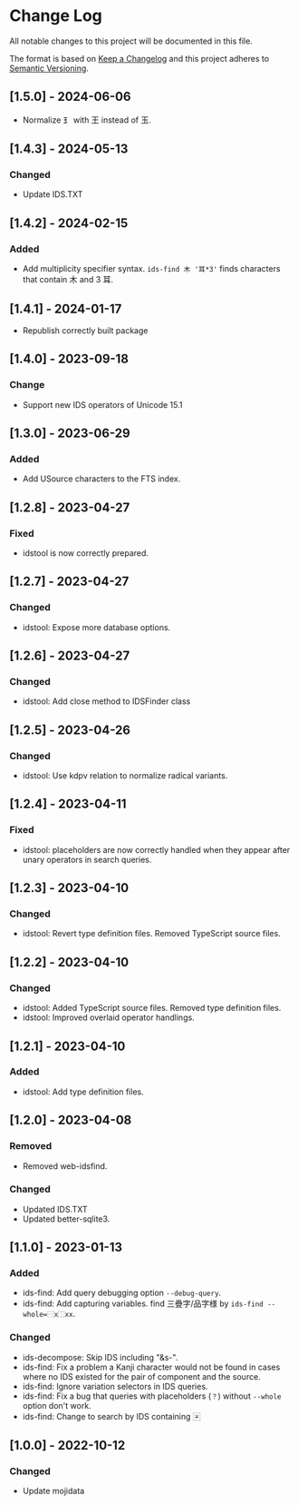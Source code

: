 # Change Log

All notable changes to this project will be documented in this file.

The format is based on [Keep a Changelog](http://keepachangelog.com/)
and this project adheres to [Semantic Versioning](http://semver.org/).

## [1.5.0] - 2024-06-06

- Normalize 𤣩 with 王 instead of 玉.

## [1.4.3] - 2024-05-13

### Changed

- Update IDS.TXT

## [1.4.2] - 2024-02-15

### Added

- Add multiplicity specifier syntax.
  `ids-find 木 '耳*3'` finds characters that contain 木 and 3 耳.

## [1.4.1] - 2024-01-17

- Republish correctly built package

## [1.4.0] - 2023-09-18

### Change

- Support new IDS operators of Unicode 15.1

## [1.3.0] - 2023-06-29

### Added

- Add USource characters to the FTS index.

## [1.2.8] - 2023-04-27

### Fixed

- idstool is now correctly prepared.

## [1.2.7] - 2023-04-27

### Changed

- idstool: Expose more database options.

## [1.2.6] - 2023-04-27

### Changed

- idstool: Add close method to IDSFinder class

## [1.2.5] - 2023-04-26

### Changed

- idstool: Use kdpv relation to normalize radical variants.

## [1.2.4] - 2023-04-11

### Fixed

- idstool: placeholders are now correctly handled when they appear after unary
  operators in search queries.

## [1.2.3] - 2023-04-10

### Changed

- idstool: Revert type definition files. Removed TypeScript source files.

## [1.2.2] - 2023-04-10

### Changed

- idstool: Added TypeScript source files. Removed type definition files.
- idstool: Improved overlaid operator handlings.

## [1.2.1] - 2023-04-10

### Added

- idstool: Add type definition files.

## [1.2.0] - 2023-04-08

### Removed

- Removed web-idsfind.

### Changed

- Updated IDS.TXT
- Updated better-sqlite3.

## [1.1.0] - 2023-01-13

### Added

- ids-find: Add query debugging option `--debug-query`.
- ids-find: Add capturing variables. find 三疊字/品字様 by `ids-find --whole=⿱x⿰xx`.

### Changed

- ids-decompose: Skip IDS including "&s-".
- ids-find: Fix a problem a Kanji character would not be found in cases
    where no IDS existed for the pair of component and the source.
- ids-find: Ignore variation selectors in IDS queries.
- ids-find: Fix a bug that queries with placeholders (`？`) without `--whole` option don't work.
- ids-find: Change to search by IDS containing 〾

## [1.0.0] - 2022-10-12
### Changed
- Update mojidata
